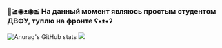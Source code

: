 ### 👋≧◉ᴥ◉≦ На данный момент являюсь простым студентом ДВФУ, туплю на фронте ʕ•ᴥ•ʔ
![Anurag's GitHub stats](https://github-readme-stats.vercel.app/api?username=SawMassacre&show_icons=true&theme=radical)
![](https://github-readme-stats.vercel.app/api/top-langs/?username=SawMassacre&theme=radical)
